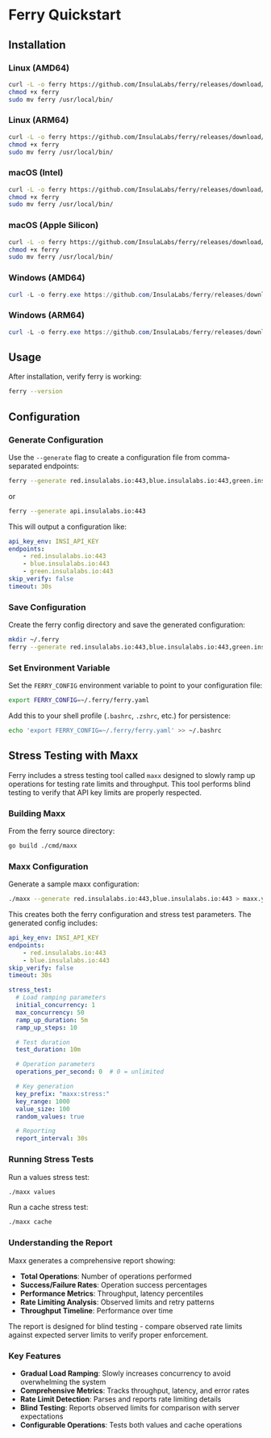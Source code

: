 # Ferry Quickstart

## Installation

### Linux (AMD64)
```bash
curl -L -o ferry https://github.com/InsulaLabs/ferry/releases/download/alpha-rc.1-r0/ferry-linux-amd64.alpha-rc.1-r0
chmod +x ferry
sudo mv ferry /usr/local/bin/
```

### Linux (ARM64)
```bash
curl -L -o ferry https://github.com/InsulaLabs/ferry/releases/download/alpha-rc.1-r0/ferry-linux-arm64.alpha-rc.1-r0
chmod +x ferry
sudo mv ferry /usr/local/bin/
```

### macOS (Intel)
```bash
curl -L -o ferry https://github.com/InsulaLabs/ferry/releases/download/alpha-rc.1-r0/ferry-darwin-amd64.alpha-rc.1-r0
chmod +x ferry
sudo mv ferry /usr/local/bin/
```

### macOS (Apple Silicon)
```bash
curl -L -o ferry https://github.com/InsulaLabs/ferry/releases/download/alpha-rc.1-r0/ferry-darwin-arm64.alpha-rc.1-r0
chmod +x ferry
sudo mv ferry /usr/local/bin/
```

### Windows (AMD64)
```powershell
curl -L -o ferry.exe https://github.com/InsulaLabs/ferry/releases/download/alpha-rc.1-r0/ferry-windows-amd64.alpha-rc.1-r0.exe
```

### Windows (ARM64)
```powershell
curl -L -o ferry.exe https://github.com/InsulaLabs/ferry/releases/download/alpha-rc.1-r0/ferry-windows-arm64.alpha-rc.1-r0.exe
```

## Usage

After installation, verify ferry is working:

```bash
ferry --version
```

## Configuration

### Generate Configuration

Use the `--generate` flag to create a configuration file from comma-separated endpoints:

```bash
ferry --generate red.insulalabs.io:443,blue.insulalabs.io:443,green.insulalabs.io:443
```

or 

```bash
ferry --generate api.insulalabs.io:443
```

This will output a configuration like:
```yaml
api_key_env: INSI_API_KEY
endpoints:
    - red.insulalabs.io:443
    - blue.insulalabs.io:443
    - green.insulalabs.io:443
skip_verify: false
timeout: 30s
```

### Save Configuration

Create the ferry config directory and save the generated configuration:

```bash
mkdir ~/.ferry
ferry --generate red.insulalabs.io:443,blue.insulalabs.io:443,green.insulalabs.io:443 > ~/.ferry/ferry.yaml
```

### Set Environment Variable

Set the `FERRY_CONFIG` environment variable to point to your configuration file:

```bash
export FERRY_CONFIG=~/.ferry/ferry.yaml
```

Add this to your shell profile (`.bashrc`, `.zshrc`, etc.) for persistence:

```bash
echo 'export FERRY_CONFIG=~/.ferry/ferry.yaml' >> ~/.bashrc
```

## Stress Testing with Maxx

Ferry includes a stress testing tool called `maxx` designed to slowly ramp up operations for testing rate limits and throughput. This tool performs blind testing to verify that API key limits are properly respected.

### Building Maxx

From the ferry source directory:

```bash
go build ./cmd/maxx
```

### Maxx Configuration

Generate a sample maxx configuration:

```bash
./maxx --generate red.insulalabs.io:443,blue.insulalabs.io:443 > maxx.yaml
```

This creates both the ferry configuration and stress test parameters. The generated config includes:

```yaml
api_key_env: INSI_API_KEY
endpoints:
    - red.insulalabs.io:443
    - blue.insulalabs.io:443
skip_verify: false
timeout: 30s

stress_test:
  # Load ramping parameters
  initial_concurrency: 1
  max_concurrency: 50
  ramp_up_duration: 5m
  ramp_up_steps: 10

  # Test duration
  test_duration: 10m

  # Operation parameters
  operations_per_second: 0  # 0 = unlimited

  # Key generation
  key_prefix: "maxx:stress:"
  key_range: 1000
  value_size: 100
  random_values: true

  # Reporting
  report_interval: 30s
```

### Running Stress Tests

Run a values stress test:

```bash
./maxx values
```

Run a cache stress test:

```bash
./maxx cache
```

### Understanding the Report

Maxx generates a comprehensive report showing:

- **Total Operations**: Number of operations performed
- **Success/Failure Rates**: Operation success percentages
- **Performance Metrics**: Throughput, latency percentiles
- **Rate Limiting Analysis**: Observed limits and retry patterns
- **Throughput Timeline**: Performance over time

The report is designed for blind testing - compare observed rate limits against expected server limits to verify proper enforcement.

### Key Features

- **Gradual Load Ramping**: Slowly increases concurrency to avoid overwhelming the system
- **Comprehensive Metrics**: Tracks throughput, latency, and error rates
- **Rate Limit Detection**: Parses and reports rate limiting details
- **Blind Testing**: Reports observed limits for comparison with server expectations
- **Configurable Operations**: Tests both values and cache operations
